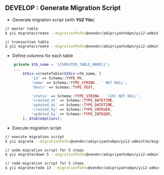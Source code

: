 DEVELOP : Generate Migration Script
-----------------------------------

- Generate migration script (with **Yii2 Yiic**)

```sh
// master table
$ yii migrate/create --migrationPath=@vendor/adipriyantobpn/yii2-adminlte/migrations add_tb_MASTER_TABLE_NAME

// transaction table
$ yii migrate/create --migrationPath=@vendor/adipriyantobpn/yii2-adminlte/migrations add_tb_TRANSACTION_TABLE_NAME
```

- Define columns for each table

```php
    private $tb_name = '{{%MASTER_TABLE_NAME}}';
    ...
        $this->createTable($this->tb_name, [
            'id' => Schema::TYPE_PK,
            'name' => Schema::TYPE_STRING . ' NOT NULL',
            'descr' => Schema::TYPE_TEXT,

            'status' => Schema::TYPE_STRING . '(20) NOT NULL',
            'created_at' => Schema::TYPE_DATETIME,
            'updated_at' => Schema::TYPE_DATETIME,
            'created_by' => Schema::TYPE_INTEGER,
            'updated_by' => Schema::TYPE_INTEGER,
        ], $tableOptions);
```

- Execute migration script

```sh
// execute migration script
$ yii migrate --migrationPath=@vendor/adipriyantobpn/yii2-adminlte/migrations

// undo migration script for 5 steps
$ yii migrate/down 5 --migrationPath=@vendor/adipriyantobpn/yii2-adminlte/migrations

// redo migration script for 5 steps
$ yii migrate/redo 13 --migrationPath=@vendor/adipriyantobpn/yii2-adminlte/migrations
```